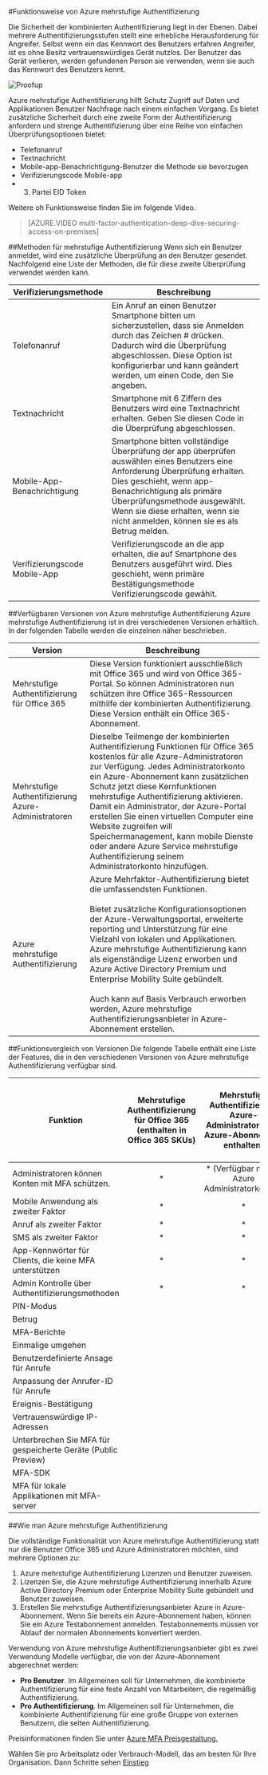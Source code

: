 <properties 
    pageTitle="Azure mehrstufige Authentifizierung – Funktionsweise"
    description="Azure mehrstufige Authentifizierung hilft Schutz Zugriff auf Daten und Applikationen Benutzer Nachfrage nach einem einfachen Vorgang. Es bietet zusätzliche Sicherheit durch eine zweite Form der Authentifizierung anfordern und bietet eine starke Authentifizierung über eine Reihe von einfachen Überprüfungsoptionen."
    services="multi-factor-authentication"
    documentationCenter=""
    authors="kgremban"
    manager="femila"
    editor="curtland"/>

<tags
    ms.service="multi-factor-authentication"
    ms.workload="identity"
    ms.tgt_pltfrm="na"
    ms.devlang="na"
    ms.topic="article"
    ms.date="08/04/2016"
    ms.author="kgremban"/>

#<a name="how-azure-multi-factor-authentication-works"></a>Funktionsweise von Azure mehrstufige Authentifizierung

Die Sicherheit der kombinierten Authentifizierung liegt in der Ebenen. Dabei mehrere Authentifizierungsstufen stellt eine erhebliche Herausforderung für Angreifer. Selbst wenn ein das Kennwort des Benutzers erfahren Angreifer, ist es ohne Besitz vertrauenswürdiges Gerät nutzlos. Der Benutzer das Gerät verlieren, werden gefundenen Person sie verwenden, wenn sie auch das Kennwort des Benutzers kennt.

![Proofup](./media/multi-factor-authentication-how-it-works/howitworks.png)



Azure mehrstufige Authentifizierung hilft Schutz Zugriff auf Daten und Applikationen Benutzer Nachfrage nach einem einfachen Vorgang.  Es bietet zusätzliche Sicherheit durch eine zweite Form der Authentifizierung anfordern und strenge Authentifizierung über eine Reihe von einfachen Überprüfungsoptionen bietet:

- Telefonanruf
- Textnachricht
- Mobile-app-Benachrichtigung-Benutzer die Methode sie bevorzugen
- Verifizierungscode Mobile-app
- 3. Partei EID Token

Weitere oh Funktionsweise finden Sie im folgende Video.

>[AZURE.VIDEO multi-factor-authentication-deep-dive-securing-access-on-premises]

##<a name="methods-available-for-multi-factor-authentication"></a>Methoden für mehrstufige Authentifizierung
Wenn sich ein Benutzer anmeldet, wird eine zusätzliche Überprüfung an den Benutzer gesendet.  Nachfolgend eine Liste der Methoden, die für diese zweite Überprüfung verwendet werden kann.

Verifizierungsmethode  | Beschreibung
------------- | ------------- |
Telefonanruf | Ein Anruf an einen Benutzer Smartphone bitten um sicherzustellen, dass sie Anmelden durch das Zeichen # drücken.  Dadurch wird die Überprüfung abgeschlossen.  Diese Option ist konfigurierbar und kann geändert werden, um einen Code, den Sie angeben.
Textnachricht | Smartphone mit 6 Ziffern des Benutzers wird eine Textnachricht erhalten.  Geben Sie diesen Code in die Überprüfung abgeschlossen.
Mobile-App-Benachrichtigung | Smartphone bitten vollständige Überprüfung der app überprüfen auswählen eines Benutzers eine Anforderung Überprüfung erhalten. Dies geschieht, wenn app-Benachrichtigung als primäre Überprüfungsmethode ausgewählt.  Wenn sie diese erhalten, wenn sie nicht anmelden, können sie es als Betrug melden.
Verifizierungscode Mobile-App | Verifizierungscode an die app erhalten, die auf Smartphone des Benutzers ausgeführt wird.  Dies geschieht, wenn primäre Bestätigungsmethode Verifizierungscode gewählt.


##<a name="available-versions-of-azure-multi-factor-authentication"></a>Verfügbaren Versionen von Azure mehrstufige Authentifizierung
Azure mehrstufige Authentifizierung ist in drei verschiedenen Versionen erhältlich.  In der folgenden Tabelle werden die einzelnen näher beschrieben.

Version  | Beschreibung
------------- | ------------- |
Mehrstufige Authentifizierung für Office 365 | Diese Version funktioniert ausschließlich mit Office 365 und wird von Office 365-Portal. So können Administratoren nun schützen ihre Office 365-Ressourcen mithilfe der kombinierten Authentifizierung.  Diese Version enthält ein Office 365-Abonnement.
Mehrstufige Authentifizierung Azure-Administratoren | Dieselbe Teilmenge der kombinierten Authentifizierung Funktionen für Office 365 kostenlos für alle Azure-Administratoren zur Verfügung. Jedes Administratorkonto ein Azure-Abonnement kann zusätzlichen Schutz jetzt diese Kernfunktionen mehrstufige Authentifizierung aktivieren. Damit ein Administrator, der Azure-Portal erstellen Sie einen virtuellen Computer eine Website zugreifen will Speichermanagement, kann mobile Dienste oder andere Azure Service mehrstufige Authentifizierung seinem Administratorkonto hinzufügen.
Azure mehrstufige Authentifizierung | Azure Mehrfaktor-Authentifizierung bietet die umfassendsten Funktionen. <br><br>Bietet zusätzliche Konfigurationsoptionen der Azure-Verwaltungsportal, erweiterte reporting und Unterstützung für eine Vielzahl von lokalen und Applikationen. Azure mehrstufige Authentifizierung kann als eigenständige Lizenz erworben und Azure Active Directory Premium und Enterprise Mobility Suite gebündelt. <br><br>Auch kann auf Basis Verbrauch erworben werden, Azure mehrstufige Authentifizierungsanbieter in Azure-Abonnement erstellen.
##<a name="feature-comparison-of-versions"></a>Funktionsvergleich von Versionen
Die folgende Tabelle enthält eine Liste der Features, die in den verschiedenen Versionen von Azure mehrstufige Authentifizierung verfügbar sind.


Funktion  | Mehrstufige Authentifizierung für Office 365 (enthalten in Office 365 SKUs)|Mehrstufige Authentifizierung Azure-Administratoren (in Azure-Abonnement enthalten) | Azure mehrstufige Authentifizierung (in Azure AD Premium und Enterprise Mobility Suite enthalten)
------------- | :-------------: |:-------------: |:-------------: |
Administratoren können Konten mit MFA schützen.| * | * (Verfügbar nur für Azure Administratorkonten)|*
Mobile Anwendung als zweiter Faktor|* | * | *
Anruf als zweiter Faktor|* | * | *
SMS als zweiter Faktor|* | * | *
App-Kennwörter für Clients, die keine MFA unterstützen|* | * | *
Admin Kontrolle über Authentifizierungsmethoden| *| *| *
PIN-Modus| | | *
Betrug| | | *
MFA-Berichte| | | *
Einmalige umgehen| | | *
Benutzerdefinierte Ansage für Anrufe| | | *
Anpassung der Anrufer-ID für Anrufe| | | *
Ereignis-Bestätigung| | | *
Vertrauenswürdige IP-Adressen| | | *
Unterbrechen Sie MFA für gespeicherte Geräte (Public Preview)| | | *
MFA-SDK| | | *
MFA für lokale Applikationen mit MFA-server| | | *


##<a name="how-to-get-azure-multi-factor-authentication"></a>Wie man Azure mehrstufige Authentifizierung

Die vollständige Funktionalität von Azure mehrstufige Authentifizierung statt nur die Benutzer Office 365 und Azure Administratoren möchten, sind mehrere Optionen zu:

1.  Azure mehrstufige Authentifizierung Lizenzen und Benutzer zuweisen.
2.  Lizenzen Sie, die Azure mehrstufige Authentifizierung innerhalb Azure Active Directory Premium oder Enterprise Mobility Suite gebündelt und Benutzer zuweisen.
3.  Erstellen Sie mehrstufige Authentifizierungsanbieter Azure in Azure-Abonnement. Wenn Sie bereits ein Azure-Abonnement haben, können Sie ein Azure Testabonnement anmelden. Testabonnements müssen vor Ablauf der normalen Abonnements konvertiert werden.

Verwendung von Azure mehrstufige Authentifizierungsanbieter gibt es zwei Verwendung Modelle verfügbar, die von der Azure-Abonnement abgerechnet werden:


- **Pro Benutzer**. Im Allgemeinen soll für Unternehmen, die kombinierte Authentifizierung für eine feste Anzahl von Mitarbeitern, die regelmäßig Authentifizierung.
- **Pro Authentifizierung**. Im Allgemeinen soll für Unternehmen, die kombinierte Authentifizierung für eine große Gruppe von externen Benutzern, die selten Authentifizierung.

Preisinformationen finden Sie unter [Azure MFA Preisgestaltung.](https://azure.microsoft.com/pricing/details/multi-factor-authentication/)

Wählen Sie pro Arbeitsplatz oder Verbrauch-Modell, das am besten für Ihre Organisation.   Dann Schritte sehen [Einstieg](multi-factor-authentication-get-started.md)
